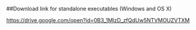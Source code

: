 ##Download link for standalone executables (Windows and OS X)

<https://drive.google.com/open?id=0B3_1MlzD_zfQdUw5NTVMOUZVTXM>
